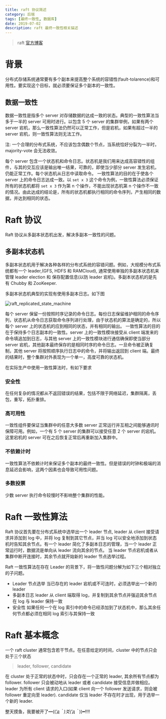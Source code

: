 ```yaml
---
title: raft 协议简述
category: 后端
tags: [最终一致性, 数据库]
date: 2019-07-02
description: raft 最终一致性相关描述
---
```


> raft [官方博客](https://raft.github.io/)

# 背景

分布式存储系统通常要有多个副本来提高整个系统的容错性(fault-tolarence)和可用性。要实现这个目标，就必须要保证多个副本的一致性。

## 数据一致性

数据一致性是指多个 server 对存储数据的达成一致的状态。典型的一致性算法当多于一半的 server 可用时进行。以包含 5 个 server 的集群举例，如果有两个 server 宕机，那么一致性算法仍然可以正常工作，但是宕机，如果有超过一半的 server 宕机，则一致性算法则无法工作。

注: 一个合理的分布式系统，不应该包含偶数个节点，当系统恰好分裂为一半时， majority-vote 会无法收敛。

每个 server 包含一个状态机和命令日志。状态机是我们用来达成高容错性的组件，与其的交互应该是输出唯一结果，可靠的，即使当少部分 server 发生宕机，仍能正常工作。每个状态机从日志中读取命令。
一致性算法的目的在于使各个 server 上的命令日志达成一致。以 `set x 3` 这个命令为例，一致性算法必须保证所有的状态机都将 `set x 3` 作为第 n 个操作，不能出现状态机第 n 个操作不一致的情况。由此达成的结论是，所有的状态机都执行相同的命令序列，产生相同的数据，并达到相同的状态。

# Raft 协议

Raft 协议从多副本状态机出发，解决多副本一致性的问题。

## 多副本状态机

多副本状态机用于解决各种各样的分布式系统的容错问题。例如，大规模分布式系统都有一个 leader,(GFS, HDFS 和 RAMCloud), 通常使用单独的多副本状态机来管理 leader election 和 保存配置信息(以防 leader 宕机)。多副本状态机的是先有 Chubby 和 ZooKeeper.

多副本状态机典型的实现有使用多副本日志。如下图

![raft_replicated_state_machine](/image/raft_replicated_state_machine.png)

每个 server 保留一份按照时序记录的命令日志。每份日志保留维护相同的命令序列，状态机从命令日志获取命令序列进行处理，由于状态机的算法是确定的，所以每个 server 上的状态机的应到相同的状态，并有相同的输出。
一致性算法的目的在于保持多个日志副本的一致性。server 上的一致性模块接受从 client 端发来的命令填追加到日志，与其他 server 上的一致性模块进行通信确保即使当部分 server 宕机，其他副本最终保存的是相同时序的命令日志。一旦命令被正确复制，其他 server 将按照顺序执行日志中的命令，并将输出返回到 client 端。最终的结果时，整个集群对外表现为一个单一，高度可靠的状态机。

在实际生产中使用一致性算法时，有如下要求

### 安全性

在任何复杂的情况都从不返回错误的结果，包括不限于网络延迟，集群隔离，丢包，重写，拓扑重排。

### 高可用性

一致性组件要保证当集群中的任意大多数 server 正常运行并互相之间能够通讯时保障可用。例如，一个有 5 个 server 的集群可以接受任意 2 个 server 的宕机。这里宕机的 server 可在之后恢复正常后再重新加入集群中。

### 不依赖计时

一致性算法不依赖计时来保证多个副本的最终一致性。但是错误的时钟和极端的消息延迟会影响，这两个因素也会导致可用性问题。

### 多数投票

少数 server 执行命令较慢时不影响整个集群的性能。

# Raft 一致性算法

Raft 协议首先要在分布式系统中选举出一个 leader 节点, leader 从 client 接受请求并添加到 log 中，并将 log 复制到其它节点，并当 log 可以安全地添加到状态机时告知其余节点。有一个 leader 简化了多副本日志的管理，当一个 leader 正常运行时，数据流是单向从 leader 流向其余的节点。
当 leader 节点宕机或者从集群中断开连接时，其余节点就开始新的 leader 节点选举过程。

Raft 一致性算法在存在 Leader 的背景下，将一致性问题分解为如下三个相对独立的子问题。

- Leader 节点选举
  当已存在的 leader 宕机或不可连时，必须选举出一个新的 leader
- 多副本日志
  leader 从 client 端取得 log，并复制到其余节点并强迫其余节点在 log 与 leader 保持一致
- 安全性
  如果任何一个在 log 索引中的命令已经添加到了状态机中，那么其余任何节点都必须在相同 log 索引与其保持一致

# Raft 基本概念

一个 raft cluster 通常包含若干节点。在任意给定的时间，cluster 中的节点只会处于三个状态

> leader, follower, candidate

在 cluster 处于正常的状态中时，只会存在一个正常的 leader, 其余所有节点都为 follower. follower 只会被动地从 leader 或者 candidate 接受信息并做相应。leader 为所有 client 请求的入口(如果 client 向一个 follower 发送请求，则会被 follower 重定向至 leader). candidate 仅当 leader 不存在时才出现，用于选举一个新的 leader.


整天摸鱼，我要被开了━((*′д｀)爻(′д｀*))━!!!!
